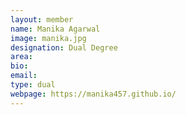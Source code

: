 ```yaml
---
layout: member
name: Manika Agarwal
image: manika.jpg
designation: Dual Degree
area:
bio:
email:
type: dual
webpage: https://manika457.github.io/
---
```

